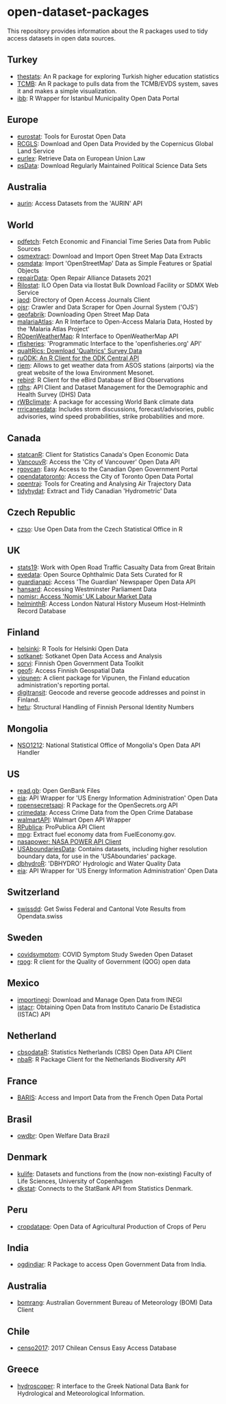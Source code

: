 # open-dataset-packages
This repository provides information about the R packages used to tidy access datasets in open data sources.


## Turkey

* [thestats](https://github.com/analyticsresearchlab/thestats): An R package for exploring Turkish higher education statistics
* [TCMB](https://github.com/rpydaneogrendim/TCMB): An R package to pulls data from the TCMB/EVDS system, saves it and makes a simple visualization.
* [ibb](https://cran.r-project.org/web/packages/ibb/index.html): R Wrapper for Istanbul Municipality Open Data Portal


## Europe

* [eurostat](https://cran.r-project.org/web/packages/eurostat/index.html): Tools for Eurostat Open Data
* [RCGLS](https://cran.r-project.org/web/packages/RCGLS/index.html): Download and Open Data Provided by the Copernicus Global Land Service
* [eurlex](https://cran.r-project.org/web/packages/eurlex/index.html): Retrieve Data on European Union Law
* [psData](https://cran.r-project.org/web/packages/psData/psData.pdf): Download Regularly Maintained Political Science Data Sets


## Australia

* [aurin](https://cran.r-project.org/web/packages/aurin/index.html): Access Datasets from the 'AURIN' API


## World

* [pdfetch](https://cran.r-project.org/web/packages/pdfetch/index.html): Fetch Economic and Financial Time Series Data from Public Sources
* [osmextract](https://github.com/ropensci/osmextract): Download and Import Open Street Map Data Extracts
* [osmdata](https://cran.r-project.org/web/packages/osmdata/index.html): Import 'OpenStreetMap' Data as Simple Features or Spatial Objects
* [repairData](https://cran.r-project.org/web/packages/repairData/index.html): Open Repair Alliance Datasets 2021
* [Rilostat](https://cran.r-project.org/web/packages/Rilostat/index.html): ILO Open Data via Ilostat Bulk Download Facility or SDMX Web Service
* [jaod](https://cran.r-project.org/web/packages/jaod/index.html): Directory of Open Access Journals Client
* [ojsr](https://cran.r-project.org/web/packages/ojsr/index.html): Crawler and Data Scraper for Open Journal System ('OJS')
* [geofabrik](https://cran.r-project.org/web/packages/geofabrik/index.html): Downloading Open Street Map Data
* [malariaAtlas](https://cran.r-project.org/web/packages/malariaAtlas/index.html): An R Interface to Open-Access Malaria Data, Hosted by the 'Malaria Atlas Project'
* [ROpenWeatherMap](https://cran.r-project.org/web/packages/ROpenWeatherMap/index.html): R Interface to OpenWeatherMap API
* [rfisheries](https://cran.r-project.org/web/packages/rfisheries/index.html): 'Programmatic Interface to the 'openfisheries.org' API'
* [qualtRics: Download 'Qualtrics' Survey Data](https://cloud.r-project.org/web/packages/qualtRics/index.html)
* [ruODK: An R Client for the ODK Central API](https://docs.ropensci.org/ruODK/)
* [riem](https://docs.ropensci.org/riem/): Allows to get weather data from ASOS stations (airports) via the great website of the Iowa Environment Mesonet.
* [rebird](https://cloud.r-project.org/web/packages/rebird/index.html): R Client for the eBird Database of Bird Observations
* [rdhs](https://cran.r-project.org/web/packages/rdhs/index.html): API Client and Dataset Management for the Demographic and Health Survey (DHS) Data
* [rWBclimate](https://cloud.r-project.org/web/packages/rWBclimate/index.html): A package for accessing World Bank climate data
* [rrricanesdata](https://github.com/ropensci/rrricanesdata): Includes storm discussions, forecast/advisories, public advisories, wind speed probabilities, strike probabilities and more.


## Canada

* [statcanR](https://cran.r-project.org/web/packages/statcanR/index.html): Client for Statistics Canada's Open Economic Data
* [VancouvR](https://cran.r-project.org/web/packages/VancouvR/index.html): Access the 'City of Vancouver' Open Data API
* [rgovcan](https://cran.r-project.org/web/packages/rgovcan/index.html): Easy Access to the Canadian Open Government Portal
* [opendatatoronto](https://cran.r-project.org/web/packages/opendatatoronto/index.html): Access the City of Toronto Open Data Portal
* [opentraj](https://cran.r-project.org/web/packages/opentraj/opentraj.pdf): Tools for Creating and Analysing Air Trajectory Data
* [tidyhydat](https://docs.ropensci.org/tidyhydat/): Extract and Tidy Canadian 'Hydrometric' Data


## Czech Republic

* [czso](https://cran.r-project.org/web/packages/czso/index.html): Use Open Data from the Czech Statistical Office in R


## UK

* [stats19](https://cran.r-project.org/web/packages/stats19/index.html): Work with Open Road Traffic Casualty Data from Great Britain
* [eyedata](https://cran.r-project.org/web/packages/eyedata/index.html): Open Source Ophthalmic Data Sets Curated for R
* [guardianapi](https://cran.r-project.org/web/packages/guardianapi/guardianapi.pdf): Access 'The Guardian' Newspaper Open Data API
* [hansard](https://github.com/ropengov/hansard): Accessing Westminster Parliament Data
* [nomisr: Access 'Nomis' UK Labour Market Data](https://cran.r-project.org/web/packages/nomisr/index.html)
* [helminthR](https://cloud.r-project.org/web/packages/helminthR/index.html): Access London Natural History Museum Host-Helminth Record Database


## Finland

* [helsinki](https://cran.r-project.org/web/packages/helsinki/index.html): R Tools for Helsinki Open Data
* [sotkanet](https://cran.r-project.org/web/packages/sotkanet/sotkanet.pdf): Sotkanet Open Data Access and Analysis
* [sorvi](https://cran.r-project.org/web/packages/sorvi/index.html): Finnish Open Government Data Toolkit
* [geofi](https://cran.r-project.org/web/packages/geofi/index.html): Access Finnish Geospatial Data
* [vipunen](https://github.com/ropengov/vipunen): A client package for Vipunen, the Finland education administration's reporting portal.
* [digitransit](https://github.com/rOpenGov/digitransit): Geocode and reverse geocode addresses and poinst in Finland.
* [hetu](https://github.com/ropengov/hetu): Structural Handling of Finnish Personal Identity Numbers


## Mongolia

* [NSO1212](https://cran.r-project.org/web/packages/NSO1212/index.html): National Statistical Office of Mongolia's Open Data API Handler


## US

* [read.gb](https://cran.r-project.org/web/packages/read.gb/index.html): Open GenBank Files
* [eia](https://cran.r-project.org/web/packages/eia/index.html): API Wrapper for 'US Energy Information Administration' Open Data
* [ropensecretsapi](https://cran.r-project.org/web/packages/ropensecretsapi/index.html): R Package for the OpenSecrets.org API
* [crimedata](https://cran.r-project.org/web/packages/crimedata/index.html): Access Crime Data from the Open Crime Database
* [walmartAPI](https://cran.r-project.org/web/packages/walmartAPI/index.html): Walmart Open API Wrapper
* [RPublica](https://cran.r-project.org/web/packages/RPublica/index.html): ProPublica API Client
* [mpg](https://github.com/ropengov/mpg): Extract fuel economy data from FuelEconomy.gov.
* [nasapower: NASA POWER API Client](https://cloud.r-project.org/web/packages/nasapower/index.html)
* [USAboundariesData](https://docs.ropensci.org/USAboundariesData/): Contains datasets, including higher resolution boundary data, for use in the 'USAboundaries' package.
* [dbhydroR](https://cloud.r-project.org/web/packages/dbhydroR/index.html): 'DBHYDRO' Hydrologic and Water Quality Data
* [eia](https://cloud.r-project.org/web/packages/eia/index.html): API Wrapper for 'US Energy Information Administration' Open Data


## Switzerland

* [swissdd](https://cran.r-project.org/web/packages/swissdd/index.html): Get Swiss Federal and Cantonal Vote Results from Opendata.swiss


## Sweden

* [covidsymptom](https://cran.r-project.org/web/packages/covidsymptom/index.html): COVID Symptom Study Sweden Open Dataset
* [rqog](https://github.com/ropengov/rqog): R client for the Quality of Government (QOG) open data


## Mexico

* [importinegi](https://cran.r-project.org/web/packages/importinegi/index.html): Download and Manage Open Data from INEGI
* [istacr](https://cran.r-project.org/web/packages/istacr/index.html): Obtaining Open Data from Instituto Canario De Estadistica (ISTAC) API


## Netherland

* [cbsodataR](https://cran.r-project.org/web/packages/cbsodataR/index.html): Statistics Netherlands (CBS) Open Data API Client
* [nbaR](https://github.com/ropensci/nbaR): R Package Client for the Netherlands Biodiversity API


## France

* [BARIS](https://cran.r-project.org/web/packages/BARIS/index.html): Access and Import Data from the French Open Data Portal


## Brasil

* [owdbr](https://cran.r-project.org/web/packages/owdbr/index.html): Open Welfare Data Brazil


## Denmark

* [kulife](https://cran.r-project.org/web/packages/kulife/index.html): Datasets and functions from the (now non-existing) Faculty of Life Sciences, University of Copenhagen
* [dkstat](https://github.com/ropengov/dkstat): Connects to the StatBank API from Statistics Denmark.


## Peru

* [cropdatape](https://cran.r-project.org/web/packages/cropdatape/index.html): Open Data of Agricultural Production of Crops of Peru


## India

* [ogdindiar](https://github.com/ropengov/ogdindiar): R Package to access Open Government Data from India.


## Australia 

* [bomrang](https://docs.ropensci.org/bomrang/): Australian Government Bureau of Meteorology (BOM) Data Client


## Chile

* [censo2017](https://cloud.r-project.org/web/packages/censo2017/index.html): 2017 Chilean Census Easy Access Database


## Greece

* [hydroscoper](https://docs.ropensci.org/hydroscoper/): R interface to the Greek National Data Bank for Hydrological and Meteorological Information.
